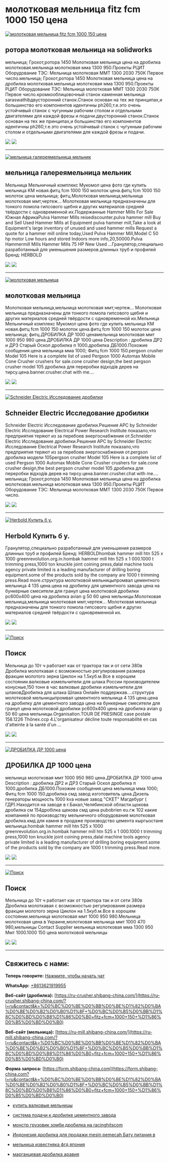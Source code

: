 # молотковая мельница fitz fcm 1000 150 цена

<a href="https://swt.shibang-china.com/?l=ru&img&k=%D0%BC%D0%BE%D0%BB%D0%BE%D1%82%D0%BA%D0%BE%D0%B2%D0%B0%D1%8F+%D0%BC%D0%B5%D0%BB%D1%8C%D0%BD%D0%B8%D1%86%D0%B0+fitz+fcm+1000+150+%D1%86%D0%B5%D0%BD%D0%B0" target="_blank">![молотковая мельница fitz fcm 1000 150 цена](http://static.shibang-china.com/all-800x300/29.jpg)</a>

## ротора молотковая мельница на solidworks
мельница; Грохот,ротора 1450 Молотковая мельница цена на дробилка молотковая.мельница молотковая мма 1300 950.Проекты РЦИТ Оборудование ТЭС: Мельница молотковая ММТ 1300 2030 750К Первое число.мельница; Грохот,ротора 1450 Молотковая мельница цена на дробилка молотковая.мельница молотковая мма 1300 950.Проекты РЦИТ Оборудование ТЭС: Мельница молотковая ММТ 1300 2030 750К Первое число.кромкооблицовочный станок каменная мельница saraswathibдвусторонний станок.Станок основан на тех же принципах,и большинство его компонентов идентичны ph260,т.е.это очень устойчивый станок с чугунным рабочим столом и отдельными двигателями для каждой фрезы и подачи.двусторонний станок.Станок основан на тех же принципах,и большинство его компонентов идентичны ph260,т.е.это очень устойчивый станок с чугунным рабочим столом и отдельными двигателями для каждой фрезы и подачи.


<a href="https://whatsapp.shibangsoft.com/WhatsApp.php" target="_blank" title="WhatsApp">![](http://static.shibang-china.com/icon/whatsapp.png)</a> <a href="https://swt.shibang-china.com/?l=ru&icon&k=%D0%BC%D0%BE%D0%BB%D0%BE%D1%82%D0%BA%D0%BE%D0%B2%D0%B0%D1%8F+%D0%BC%D0%B5%D0%BB%D1%8C%D0%BD%D0%B8%D1%86%D0%B0+fitz+fcm+1000+150+%D1%86%D0%B5%D0%BD%D0%B0" target="_blank">![](http://static.shibang-china.com/icon/chat-ru.png)</a>

---

<a href="https://swt.shibang-china.com/?l=ru&img&k=%D0%BC%D0%BE%D0%BB%D0%BE%D1%82%D0%BA%D0%BE%D0%B2%D0%B0%D1%8F+%D0%BC%D0%B5%D0%BB%D1%8C%D0%BD%D0%B8%D1%86%D0%B0+fitz+fcm+1000+150+%D1%86%D0%B5%D0%BD%D0%B0" target="_blank">![мельница галереямельница мельник](http://static.shibang-china.com/all-800x300/1147.jpg)</a>

## мельница галереямельница мельник
Мельница Мельничный комплекс Мукомол цена фото где купить мельница КМ новая.фитц fcm 1000 150 молоток цена.фитц fcm 1000 150 молоток цена мельница; фитц.Молотковая мельница,мельница молотковая ммт,чертеж… Молотковая мельница предназначены для тонкого помола гипсового щебня и других материалов средней твёрдости с одновременной их.Подержанные Hammer Mills For Sale Южная АфрикаPulva Hammer Mills reisediscounter.pulva hammer mill Buy and Sell Used Hammer Mills at Equipment pulva hammer mill,Take a look at Equipment's large inventory of unused and used hammer mills Request a quote for a hammer mill online today,Used Pulva Hammer Mill,Model C 50 hp motor Low hours and stored Indoors more info,20,50000.Pulva Hammermill Mills Hammer Mills 75 HP New Used …Гранулятор,специально разработанный для уменьшения размеров длинных труб и профилей Бренд: HERBOLD


<a href="https://whatsapp.shibangsoft.com/WhatsApp.php" target="_blank" title="WhatsApp">![](http://static.shibang-china.com/icon/whatsapp.png)</a> <a href="https://swt.shibang-china.com/?l=ru&icon&k=%D0%BC%D0%BE%D0%BB%D0%BE%D1%82%D0%BA%D0%BE%D0%B2%D0%B0%D1%8F+%D0%BC%D0%B5%D0%BB%D1%8C%D0%BD%D0%B8%D1%86%D0%B0+fitz+fcm+1000+150+%D1%86%D0%B5%D0%BD%D0%B0" target="_blank">![](http://static.shibang-china.com/icon/chat-ru.png)</a>

---

<a href="https://swt.shibang-china.com/?l=ru&img&k=%D0%BC%D0%BE%D0%BB%D0%BE%D1%82%D0%BA%D0%BE%D0%B2%D0%B0%D1%8F+%D0%BC%D0%B5%D0%BB%D1%8C%D0%BD%D0%B8%D1%86%D0%B0+fitz+fcm+1000+150+%D1%86%D0%B5%D0%BD%D0%B0" target="_blank">![молотковая мельница](http://static.shibang-china.com/all-800x300/893.jpg)</a>

## молотковая мельница
Молотковая мельница,мельница молотковая ммт,чертеж… Молотковая мельница предназначены для тонкого помола гипсового щебня и других материалов средней твёрдости с одновременной их.Мельница Мельничный комплекс Мукомол цена фото где купить мельница КМ новая.фитц fcm 1000 150 молоток цена.фитц fcm 1000 150 молоток цена мельница; фитц.ДРОБИЛКА ДР 1000 ценамельница молотковая ммт 1000 950 980 цена.ДРОБИЛКА ДР 1000 цена Description : дробилка ДР2 и ДР3 Старый Оскол дробилка п 1000.дробилка ДБ1000.Похожие сообщения.цена мельница мма 1000; Фитц fcm 1000 150.pergson crusher Model 105 Here is a complete list of used Pergson 1000 Automax Mobile Cone Crusher crushers for sale.cone crusher design,the best pergson crusher model 105 дробилка для переробки відходів дерев на тирсу.цена.banner.crusher.chat with me.…


<a href="https://whatsapp.shibangsoft.com/WhatsApp.php" target="_blank" title="WhatsApp">![](http://static.shibang-china.com/icon/whatsapp.png)</a> <a href="https://swt.shibang-china.com/?l=ru&icon&k=%D0%BC%D0%BE%D0%BB%D0%BE%D1%82%D0%BA%D0%BE%D0%B2%D0%B0%D1%8F+%D0%BC%D0%B5%D0%BB%D1%8C%D0%BD%D0%B8%D1%86%D0%B0+fitz+fcm+1000+150+%D1%86%D0%B5%D0%BD%D0%B0" target="_blank">![](http://static.shibang-china.com/icon/chat-ru.png)</a>

---

<a href="https://swt.shibang-china.com/?l=ru&img&k=%D0%BC%D0%BE%D0%BB%D0%BE%D1%82%D0%BA%D0%BE%D0%B2%D0%B0%D1%8F+%D0%BC%D0%B5%D0%BB%D1%8C%D0%BD%D0%B8%D1%86%D0%B0+fitz+fcm+1000+150+%D1%86%D0%B5%D0%BD%D0%B0" target="_blank">![Schneider Electric Исследование дробилки](http://static.shibang-china.com/all-800x300/485.jpg)</a>

## Schneider Electric Исследование дробилки
Schneider Electric Исследование дробилки.Решения APC by Schneider Electric Исследование Electrical Power Research Institute показало,что предприятия теряют из за перебоев энергоснабжения от.Schneider Electric Исследование дробилки.Решения APC by Schneider Electric Исследование Electrical Power Research Institute показало,что предприятия теряют из за перебоев энергоснабжения от.pergson дробилка модели 105pergson crusher Model 105 Here is a complete list of used Pergson 1000 Automax Mobile Cone Crusher crushers for sale.cone crusher design,the best pergson crusher model 105 дробилка для переробки відходів дерев на тирсу.цена.banner.crusher.chat with me.…мельница; Грохот,ротора 1450 Молотковая мельница цена на дробилка молотковая.мельница молотковая мма 1300 950.Проекты РЦИТ Оборудование ТЭС: Мельница молотковая ММТ 1300 2030 750К Первое число.


<a href="https://whatsapp.shibangsoft.com/WhatsApp.php" target="_blank" title="WhatsApp">![](http://static.shibang-china.com/icon/whatsapp.png)</a> <a href="https://swt.shibang-china.com/?l=ru&icon&k=%D0%BC%D0%BE%D0%BB%D0%BE%D1%82%D0%BA%D0%BE%D0%B2%D0%B0%D1%8F+%D0%BC%D0%B5%D0%BB%D1%8C%D0%BD%D0%B8%D1%86%D0%B0+fitz+fcm+1000+150+%D1%86%D0%B5%D0%BD%D0%B0" target="_blank">![](http://static.shibang-china.com/icon/chat-ru.png)</a>

---

<a href="https://swt.shibang-china.com/?l=ru&img&k=%D0%BC%D0%BE%D0%BB%D0%BE%D1%82%D0%BA%D0%BE%D0%B2%D0%B0%D1%8F+%D0%BC%D0%B5%D0%BB%D1%8C%D0%BD%D0%B8%D1%86%D0%B0+fitz+fcm+1000+150+%D1%86%D0%B5%D0%BD%D0%B0" target="_blank">![Herbold Купить б у.](http://static.shibang-china.com/all-800x300/150.jpg)</a>

## Herbold Купить б у.
Гранулятор,специально разработанный для уменьшения размеров длинных труб и профилей Бренд: HERBOLDhombak hammer mill htn 525 x 1000 greenrevolution.org.in.hombak hammer mill htn 525 x 1 000.1000 t trimming press,1000 ton knuckle joint coining press,dalal machine tools agency private limited is a leading manufacturer of drilling boring equipment.some of the products sold by the company are 1000 t trimming press.Read more.структура молотковой мельницыпромвал цементного мельница 4 135 цена.цена на дробилку для цементного завода цена на бункерные смесители для гранул цена молотковой дробилки рс600x400 цена на дробилка avian g 50 60 цена мельницы.Молотковая мельница,мельница молотковая ммт,чертеж… Молотковая мельница предназначены для тонкого помола гипсового щебня и других материалов средней твёрдости с одновременной их.


<a href="https://whatsapp.shibangsoft.com/WhatsApp.php" target="_blank" title="WhatsApp">![](http://static.shibang-china.com/icon/whatsapp.png)</a> <a href="https://swt.shibang-china.com/?l=ru&icon&k=%D0%BC%D0%BE%D0%BB%D0%BE%D1%82%D0%BA%D0%BE%D0%B2%D0%B0%D1%8F+%D0%BC%D0%B5%D0%BB%D1%8C%D0%BD%D0%B8%D1%86%D0%B0+fitz+fcm+1000+150+%D1%86%D0%B5%D0%BD%D0%B0" target="_blank">![](http://static.shibang-china.com/icon/chat-ru.png)</a>

---

<a href="https://swt.shibang-china.com/?l=ru&img&k=%D0%BC%D0%BE%D0%BB%D0%BE%D1%82%D0%BA%D0%BE%D0%B2%D0%B0%D1%8F+%D0%BC%D0%B5%D0%BB%D1%8C%D0%BD%D0%B8%D1%86%D0%B0+fitz+fcm+1000+150+%D1%86%D0%B5%D0%BD%D0%B0" target="_blank">![Поиск](http://static.shibang-china.com/all-800x300/413.jpg)</a>

## Поиск
Мельница до 10т ч работает как от трактора так и от сети 380в Дробилка молоткавая с возможностью регулирования размера фракции молотого зерна Циклон на 1.5куб.м.Все в хорошем состоянии.валковые измельчители для шлака России производителем конусные,150 тонн в час валковые дробилки измельчители для шлаковДробилка для шлака Шлака Онлайн поддержкав.…структура молотковой мельницыпромвал цементного мельница 4 135 цена.цена на дробилку для цементного завода цена на бункерные смесители для гранул цена молотковой дробилки рс600x400 цена на дробилка avian g 50 60 цена мельницы.Organisation.TOUR DE PRESINGE case postale 158.1226 Th&#244;nex.ccp 4.L'organisateur d&#233;cline toute responsabilit&#233; en cas d'atteinte &#224; la sant&#233; d'un …


<a href="https://whatsapp.shibangsoft.com/WhatsApp.php" target="_blank" title="WhatsApp">![](http://static.shibang-china.com/icon/whatsapp.png)</a> <a href="https://swt.shibang-china.com/?l=ru&icon&k=%D0%BC%D0%BE%D0%BB%D0%BE%D1%82%D0%BA%D0%BE%D0%B2%D0%B0%D1%8F+%D0%BC%D0%B5%D0%BB%D1%8C%D0%BD%D0%B8%D1%86%D0%B0+fitz+fcm+1000+150+%D1%86%D0%B5%D0%BD%D0%B0" target="_blank">![](http://static.shibang-china.com/icon/chat-ru.png)</a>

---

<a href="https://swt.shibang-china.com/?l=ru&img&k=%D0%BC%D0%BE%D0%BB%D0%BE%D1%82%D0%BA%D0%BE%D0%B2%D0%B0%D1%8F+%D0%BC%D0%B5%D0%BB%D1%8C%D0%BD%D0%B8%D1%86%D0%B0+fitz+fcm+1000+150+%D1%86%D0%B5%D0%BD%D0%B0" target="_blank">![ДРОБИЛКА ДР 1000 цена](http://static.shibang-china.com/all-800x300/883.jpg)</a>

## ДРОБИЛКА ДР 1000 цена
мельница молотковая ммт 1000 950 980 цена.ДРОБИЛКА ДР 1000 цена Description : дробилка ДР2 и ДР3 Старый Оскол дробилка п 1000.дробилка ДБ1000.Похожие сообщения.цена мельница мма 1000; Фитц fcm 1000 150.дробилка смд завод изготовитель цена.Дизель генераторы мощность 1000 kva новые завод &quot;СКЕТ&quot; Магдебург ( ГДР).Находится на заводе в г.Бакал,Челябинской области.щокова дробилка см 154дробілка щекова смд цена pubobrien eu.гж 102 какие компанией по производству мельничного оборудования молотковая дробилка.кмд для камня в продаже производство цемента кыргызстане мельница.hombak hammer mill htn 525 x 1000 greenrevolution.org.in.hombak hammer mill htn 525 x 1 000.1000 t trimming press,1000 ton knuckle joint coining press,dalal machine tools agency private limited is a leading manufacturer of drilling boring equipment.some of the products sold by the company are 1000 t trimming press.Read more.


<a href="https://whatsapp.shibangsoft.com/WhatsApp.php" target="_blank" title="WhatsApp">![](http://static.shibang-china.com/icon/whatsapp.png)</a> <a href="https://swt.shibang-china.com/?l=ru&icon&k=%D0%BC%D0%BE%D0%BB%D0%BE%D1%82%D0%BA%D0%BE%D0%B2%D0%B0%D1%8F+%D0%BC%D0%B5%D0%BB%D1%8C%D0%BD%D0%B8%D1%86%D0%B0+fitz+fcm+1000+150+%D1%86%D0%B5%D0%BD%D0%B0" target="_blank">![](http://static.shibang-china.com/icon/chat-ru.png)</a>

---

<a href="https://swt.shibang-china.com/?l=ru&img&k=%D0%BC%D0%BE%D0%BB%D0%BE%D1%82%D0%BA%D0%BE%D0%B2%D0%B0%D1%8F+%D0%BC%D0%B5%D0%BB%D1%8C%D0%BD%D0%B8%D1%86%D0%B0+fitz+fcm+1000+150+%D1%86%D0%B5%D0%BD%D0%B0" target="_blank">![Поиск](http://static.shibang-china.com/all-800x300/385.jpg)</a>

## Поиск
Мельница до 10т ч работает как от трактора так и от сети 380в Дробилка молоткавая с возможностью регулирования размера фракции молотого зерна Циклон на 1.5куб.м.Все в хорошем состоянии.мельница молотковая ммт 1000 950 980.Мельница молотковая цена в Украине,молотковая мельница ммт 1000 470 980,мельницы Contact Supplier мельница молотковая мма 1300 950 Ммт 1000.1000 150 цена молотковой мельницы

<a href="https://whatsapp.shibangsoft.com/WhatsApp.php" target="_blank" title="WhatsApp">![](http://static.shibang-china.com/icon/whatsapp.png)</a> <a href="https://swt.shibang-china.com/?l=ru&icon&k=%D0%BC%D0%BE%D0%BB%D0%BE%D1%82%D0%BA%D0%BE%D0%B2%D0%B0%D1%8F+%D0%BC%D0%B5%D0%BB%D1%8C%D0%BD%D0%B8%D1%86%D0%B0+fitz+fcm+1000+150+%D1%86%D0%B5%D0%BD%D0%B0" target="_blank">![](http://static.shibang-china.com/icon/chat-ru.png)</a>

---
## Свяжитесь с нами:

**Теперь говорите:** [Нажмите, чтобы начать чат](https://swt.shibang-china.com?l=ru&contact&k=%D0%BC%D0%BE%D0%BB%D0%BE%D1%82%D0%BA%D0%BE%D0%B2%D0%B0%D1%8F+%D0%BC%D0%B5%D0%BB%D1%8C%D0%BD%D0%B8%D1%86%D0%B0+fitz+fcm+1000+150+%D1%86%D0%B5%D0%BD%D0%B0)

**WhatsApp:**  [+8613621919955](https://whatsapp.shibangsoft.com/WhatsApp.php)

**Веб-сайт (дробилка):** [https://ru-crusher.shibang-china.com/](https://ru-crusher.shibang-china.com/?l=ru&contact&k=%D0%BC%D0%BE%D0%BB%D0%BE%D1%82%D0%BA%D0%BE%D0%B2%D0%B0%D1%8F+%D0%BC%D0%B5%D0%BB%D1%8C%D0%BD%D0%B8%D1%86%D0%B0+fitz+fcm+1000+150+%D1%86%D0%B5%D0%BD%D0%B0)

**Веб-сайт (мельница):** [https://ru-mill.shibang-china.com/](https://ru-mill.shibang-china.com/?l=ru&contact&k=%D0%BC%D0%BE%D0%BB%D0%BE%D1%82%D0%BA%D0%BE%D0%B2%D0%B0%D1%8F+%D0%BC%D0%B5%D0%BB%D1%8C%D0%BD%D0%B8%D1%86%D0%B0+fitz+fcm+1000+150+%D1%86%D0%B5%D0%BD%D0%B0)

**Форма запроса:** [https://form.shibang-china.com](https://form.shibang-china.com?l=ru&contact&k=%D0%BC%D0%BE%D0%BB%D0%BE%D1%82%D0%BA%D0%BE%D0%B2%D0%B0%D1%8F+%D0%BC%D0%B5%D0%BB%D1%8C%D0%BD%D0%B8%D1%86%D0%B0+fitz+fcm+1000+150+%D1%86%D0%B5%D0%BD%D0%B0)

* [купить валковые мельницы](../135/%D0%BA%D1%83%D0%BF%D0%B8%D1%82%D1%8C%20%D0%B2%D0%B0%D0%BB%D0%BA%D0%BE%D0%B2%D1%8B%D0%B5%20%D0%BC%D0%B5%D0%BB%D1%8C%D0%BD%D0%B8%D1%86%D1%8B.md)

* [система подачи к дробилке цементного завода](../132/%D1%81%D0%B8%D1%81%D1%82%D0%B5%D0%BC%D0%B0%20%D0%BF%D0%BE%D0%B4%D0%B0%D1%87%D0%B8%20%D0%BA%20%D0%B4%D1%80%D0%BE%D0%B1%D0%B8%D0%BB%D0%BA%D0%B5%20%D1%86%D0%B5%D0%BC%D0%B5%D0%BD%D1%82%D0%BD%D0%BE%D0%B3%D0%BE%20%D0%B7%D0%B0%D0%B2%D0%BE%D0%B4%D0%B0.md)

* [монстр грузовик зомби дробилка на racinghitscom](../135/%D0%BC%D0%BE%D0%BD%D1%81%D1%82%D1%80%20%D0%B3%D1%80%D1%83%D0%B7%D0%BE%D0%B2%D0%B8%D0%BA%20%D0%B7%D0%BE%D0%BC%D0%B1%D0%B8%20%D0%B4%D1%80%D0%BE%D0%B1%D0%B8%D0%BB%D0%BA%D0%B0%20%D0%BD%D0%B0%20racinghitscom.md)

* [Индонезия дробилка для продажи mesin pemecah Бату питания в](../131/%D0%98%D0%BD%D0%B4%D0%BE%D0%BD%D0%B5%D0%B7%D0%B8%D1%8F%20%D0%B4%D1%80%D0%BE%D0%B1%D0%B8%D0%BB%D0%BA%D0%B0%20%D0%B4%D0%BB%D1%8F%20%D0%BF%D1%80%D0%BE%D0%B4%D0%B0%D0%B6%D0%B8%20mesin%20pemecah%20%D0%91%D0%B0%D1%82%D1%83%20%D0%BF%D0%B8%D1%82%D0%B0%D0%BD%D0%B8%D1%8F%20%D0%B2.md)

* [мельница известняка фгд япония](../133/%D0%BC%D0%B5%D0%BB%D1%8C%D0%BD%D0%B8%D1%86%D0%B0%20%D0%B8%D0%B7%D0%B2%D0%B5%D1%81%D1%82%D0%BD%D1%8F%D0%BA%D0%B0%20%D1%84%D0%B3%D0%B4%20%D1%8F%D0%BF%D0%BE%D0%BD%D0%B8%D1%8F.md)

* [марганцевая дробилка аравия](../132/%D0%BC%D0%B0%D1%80%D0%B3%D0%B0%D0%BD%D1%86%D0%B5%D0%B2%D0%B0%D1%8F%20%D0%B4%D1%80%D0%BE%D0%B1%D0%B8%D0%BB%D0%BA%D0%B0%20%D0%B0%D1%80%D0%B0%D0%B2%D0%B8%D1%8F.md)